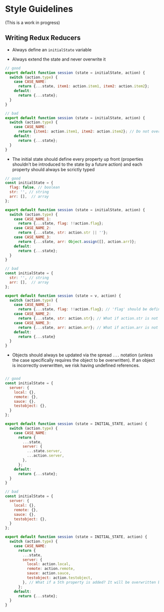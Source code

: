 # Style Guidelines

(This is a work in progress)

## Writing Redux Reducers

* Always define an `initialState` variable

* Always extend the state and never overwrite it

```javascript
// good 
export default function session (state = initialState, action) {
  switch (action.type) {
    case CASE_NAME:
      return {...state, item1: action.item1, item2: action.item2};
    default:
      return {...state};
  }
}

// bad
export default function session (state = initialState, action) {
  switch (action.type) {
    case CASE_NAME:
      return {item1: action.item1, item2: action.item2}; // Do not overwrite the entire state
    default:
      return {...state};
  }
}
```

* The initial state should define every property up front (properties shouldn't be introduced to the state by a future action) and each property should always be scrictly typed

```javascript
// good
const initialState = {
  flag: false, // boolean
  str: '', // string
  arr: [],  // array
};

export default function session (state = initialState, action) {
  switch (action.type) {
    case CASE_NAME_1:
      return {...state, flag: !!action.flag};
    case CASE_NAME_2:
      return {...state, str: action.str || ''};
    case CASE_NAME_3:
      return {...state, arr: Object.assign([], action.arr)};
    default:
      return {...state};
  }
}

// bad
const initialState = {
  str: '', // string
  arr: [],  // array
};

export default function session (state = v, action) {
  switch (action.type) {
    case CASE_NAME_1:
      return {...state, flag: !!action.flag}; // 'flag' should be defined in initial state
    case CASE_NAME_2:
      return {...state, str: action.str}; // What if action.str is not a string?
    case CASE_NAME_3:
      return {...state, arr: action.arr}; // What if action.arr is not an array?
    default:
      return {...state}
  }
}
```

* Objects should always be updated via the spread `...` notation (unless the case specifically requires the object to be overwritten). If an object is incorrectly overwritten, we risk having undefined references.

```javascript

// good
const initialState = {
  server: {
    local: {},
    remote: {},
    sauce: {},
    testobject: {},
  }
};

export default function session (state = INITIAL_STATE, action) {
  switch (action.type) {
    case CASE_NAME:
      return {
        ...state,
        server: {
          ...state.server,
          ...action.server,
        },
      };
    default:
      return {...state};
  }
}

// bad
const initialState = {
  server: {
    local: {},
    remote: {},
    sauce: {},
    testobject: {},
  }
};

export default function session (state = INITIAL_STATE, action) {
  switch (action.type) {
    case CASE_NAME:
      return {
        ...state,
        server: {
          local: action.local,
          remote: action.remote,
          sauce: action.sauce,
          testobject: action.testobject, 
        }, // What if a 5th property is added? It will be overwritten by this case.
      };
    default:
      return {...state};
  }
}
```





